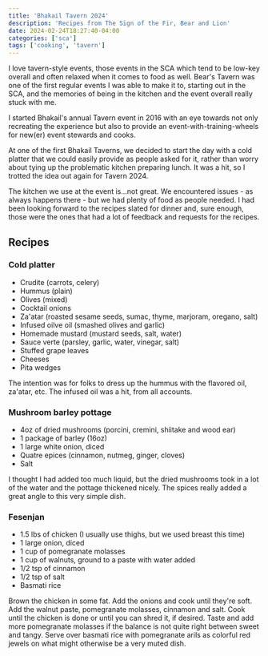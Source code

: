 ```yaml
---
title: 'Bhakail Tavern 2024'
description: 'Recipes from The Sign of the Fir, Bear and Lion'
date: 2024-02-24T18:27:40-04:00
categories: ['sca']
tags: ['cooking', 'tavern']
---
```


I love tavern-style events, those events in the SCA which tend to be low-key overall and often relaxed when it comes to food as well. <!--more-->
Bear's Tavern was one of the first regular events I was able to make it to, starting out in the SCA, and the memories of being in the kitchen and the event overall really stuck with me.

I started Bhakail's annual Tavern event in 2016 with an eye towards not only recreating the experience but also to provide an event-with-training-wheels for new(er) event stewards and cooks.

At one of the first Bhakail Taverns, we decided to start the day with a cold platter that we could easily provide as people asked for it, rather than worry about tying up the problematic kitchen preparing lunch. It was a hit, so I trotted the idea out again for Tavern 2024.

The kitchen we use at the event is...not great. We encountered issues - as always happens there - but we had plenty of food as people needed. I had been looking forward to the recipes slated for dinner and, sure enough, those were the ones that had a lot of feedback and requests for the recipes.

## Recipes
### Cold platter
* Crudite (carrots, celery)
* Hummus (plain)
* Olives (mixed)
* Cocktail onions
* Za'atar (roasted sesame seeds, sumac, thyme, marjoram, oregano, salt)
* Infused oilve oil (smashed olives and garlic)
* Homemade mustard (mustard seeds, salt, water)
* Sauce verte (parsley, garlic, water, vinegar, salt)
* Stuffed grape leaves
* Cheeses
* Pita wedges

The intention was for folks to dress up the hummus with the flavored oil, za'atar, etc.  The infused oil was a hit, from all accounts.

### Mushroom barley pottage
* 4oz of dried mushrooms (porcini, cremini, shiitake and wood ear)
* 1 package of barley (16oz)
* 1 large white onion, diced
* Quatre epices (cinnamon, nutmeg, ginger, cloves)
* Salt

I thought I had added too much liquid, but the dried mushrooms took in a lot of the water and the pottage thickened nicely.  The spices really added a great angle to this very simple dish.

### Fesenjan
* 1.5 lbs of chicken (I usually use thighs, but we used breast this time)
* 1 large onion, diced
* 1 cup of pomegranate molasses
* 1 cup of walnuts, ground to a paste with water added
* 1/2 tsp of cinnamon
* 1/2 tsp of salt
* Basmati rice

Brown the chicken in some fat.  Add the onions and cook until they're soft.  Add the walnut paste, pomegranate molasses, cinnamon and salt.  Cook until the chicken is done or until you can shred it, if desired.  Taste and add more pomegranate molasses if the balance is not quite right between sweet and tangy.  Serve over basmati rice with pomegranate arils as colorful red jewels on what might otherwise be a very muted dish.